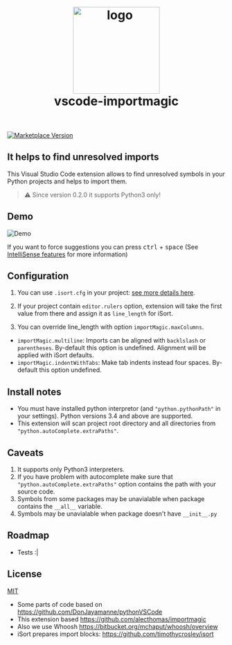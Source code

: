 <h1 align="center">
  <br>
    <img src="https://github.com/pilat/vscode-importmagic/blob/master/images/icon.png?raw=true" alt="logo" width="200">
  <br>
  vscode-importmagic
  <br>
  <br>
</h1>


[![Marketplace Version](https://vsmarketplacebadge.apphb.com/version/brainfit.vscode-importmagic.svg)](https://marketplace.visualstudio.com/items?itemName=brainfit.vscode-importmagic) 
<!-- [![Build Status](https://travis-ci.org/pilat/vscode-importmagic.svg?branch=master)](https://travis-ci.org/pilat/vscode-importmagic) -->

## It helps to find unresolved imports

This Visual Studio Code extension allows to find unresolved symbols in your Python projects and helps to import them.
> ⚠️ Since version 0.2.0 it supports Python3 only!


## Demo

![Demo](https://github.com/pilat/vscode-importmagic/blob/master/images/presentation.gif?raw=true)

If you want to force suggestions you can press <kbd>ctrl</kbd> + <kbd>space</kbd> (See [IntelliSense features](https://code.visualstudio.com/docs/editor/intellisense#_intellisense-features) for more information)


## Configuration
1. You can use `.isort.cfg` in your project: [see more details here](https://github.com/timothycrosley/isort).

2. If your project contain `editor.rulers` option, extension will take the first value from there and assign it as `line_length` for iSort.

3. You can override line_length with option `importMagic.maxColumns`.

- `importMagic.multiline`: Imports can be aligned with `backlslash` or `parentheses`. By-default this option is undefined. Alignment will be applied with iSort defaults.
- `importMagic.indentWithTabs`: Make tab indents instead four spaces. By-default this option undefined.


## Install notes
- You must have installed python interpretor (and `"python.pythonPath"` in your settings). Python versions 3.4 and above are supported.
- This extension will scan project root directory and all directories from `"python.autoComplete.extraPaths"`.


## Caveats
1. It supports only Python3 interpreters.
2. If you have problem with autocomplete make sure that `"python.autoComplete.extraPaths"` option contains the path with your source code.
3. Symbols from some packages may be unavialable when package contains the `__all__` variable.
4. Symbols may be unavialable when package doesn't have `__init__.py`


## Roadmap
- Tests :|


## License 
[MIT](LICENSE)

- Some parts of code based on https://github.com/DonJayamanne/pythonVSCode
- This extension based https://github.com/alecthomas/importmagic
- Also we use Whoosh https://bitbucket.org/mchaput/whoosh/overview
- iSort prepares import blocks: https://github.com/timothycrosley/isort
 
